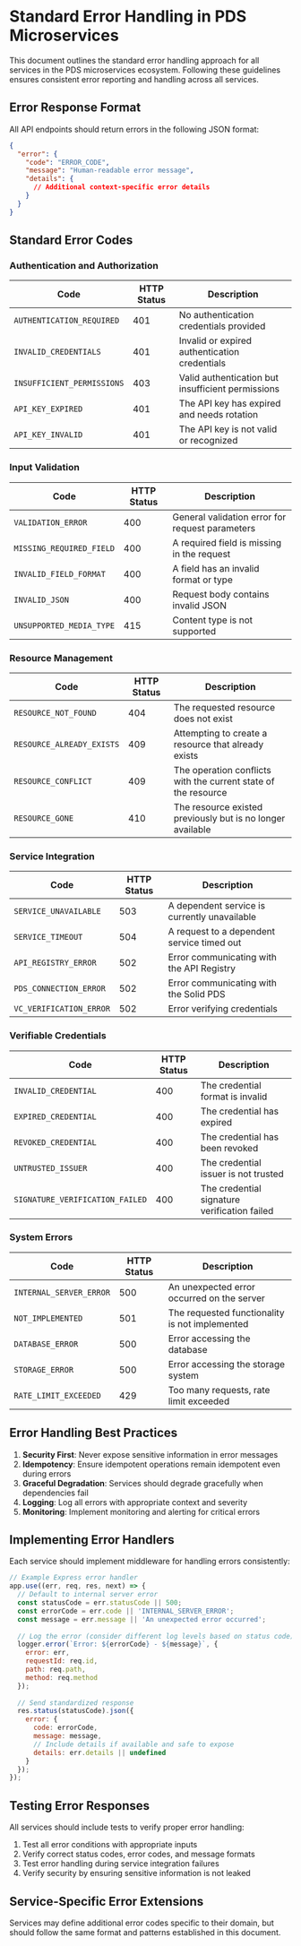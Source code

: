 # Standard Error Handling in PDS Microservices

This document outlines the standard error handling approach for all services in the PDS microservices ecosystem. Following these guidelines ensures consistent error reporting and handling across all services.

## Error Response Format

All API endpoints should return errors in the following JSON format:

```json
{
  "error": {
    "code": "ERROR_CODE",
    "message": "Human-readable error message",
    "details": {
      // Additional context-specific error details
    }
  }
}
```

## Standard Error Codes

### Authentication and Authorization

| Code | HTTP Status | Description |
|------|-------------|-------------|
| `AUTHENTICATION_REQUIRED` | 401 | No authentication credentials provided |
| `INVALID_CREDENTIALS` | 401 | Invalid or expired authentication credentials |
| `INSUFFICIENT_PERMISSIONS` | 403 | Valid authentication but insufficient permissions |
| `API_KEY_EXPIRED` | 401 | The API key has expired and needs rotation |
| `API_KEY_INVALID` | 401 | The API key is not valid or recognized |

### Input Validation

| Code | HTTP Status | Description |
|------|-------------|-------------|
| `VALIDATION_ERROR` | 400 | General validation error for request parameters |
| `MISSING_REQUIRED_FIELD` | 400 | A required field is missing in the request |
| `INVALID_FIELD_FORMAT` | 400 | A field has an invalid format or type |
| `INVALID_JSON` | 400 | Request body contains invalid JSON |
| `UNSUPPORTED_MEDIA_TYPE` | 415 | Content type is not supported |

### Resource Management

| Code | HTTP Status | Description |
|------|-------------|-------------|
| `RESOURCE_NOT_FOUND` | 404 | The requested resource does not exist |
| `RESOURCE_ALREADY_EXISTS` | 409 | Attempting to create a resource that already exists |
| `RESOURCE_CONFLICT` | 409 | The operation conflicts with the current state of the resource |
| `RESOURCE_GONE` | 410 | The resource existed previously but is no longer available |

### Service Integration

| Code | HTTP Status | Description |
|------|-------------|-------------|
| `SERVICE_UNAVAILABLE` | 503 | A dependent service is currently unavailable |
| `SERVICE_TIMEOUT` | 504 | A request to a dependent service timed out |
| `API_REGISTRY_ERROR` | 502 | Error communicating with the API Registry |
| `PDS_CONNECTION_ERROR` | 502 | Error communicating with the Solid PDS |
| `VC_VERIFICATION_ERROR` | 502 | Error verifying credentials |

### Verifiable Credentials

| Code | HTTP Status | Description |
|------|-------------|-------------|
| `INVALID_CREDENTIAL` | 400 | The credential format is invalid |
| `EXPIRED_CREDENTIAL` | 400 | The credential has expired |
| `REVOKED_CREDENTIAL` | 400 | The credential has been revoked |
| `UNTRUSTED_ISSUER` | 400 | The credential issuer is not trusted |
| `SIGNATURE_VERIFICATION_FAILED` | 400 | The credential signature verification failed |

### System Errors

| Code | HTTP Status | Description |
|------|-------------|-------------|
| `INTERNAL_SERVER_ERROR` | 500 | An unexpected error occurred on the server |
| `NOT_IMPLEMENTED` | 501 | The requested functionality is not implemented |
| `DATABASE_ERROR` | 500 | Error accessing the database |
| `STORAGE_ERROR` | 500 | Error accessing the storage system |
| `RATE_LIMIT_EXCEEDED` | 429 | Too many requests, rate limit exceeded |

## Error Handling Best Practices

1. **Security First**: Never expose sensitive information in error messages
2. **Idempotency**: Ensure idempotent operations remain idempotent even during errors
3. **Graceful Degradation**: Services should degrade gracefully when dependencies fail
4. **Logging**: Log all errors with appropriate context and severity
5. **Monitoring**: Implement monitoring and alerting for critical errors

## Implementing Error Handlers

Each service should implement middleware for handling errors consistently:

```javascript
// Example Express error handler
app.use((err, req, res, next) => {
  // Default to internal server error
  const statusCode = err.statusCode || 500;
  const errorCode = err.code || 'INTERNAL_SERVER_ERROR';
  const message = err.message || 'An unexpected error occurred';
  
  // Log the error (consider different log levels based on status code)
  logger.error(`Error: ${errorCode} - ${message}`, {
    error: err,
    requestId: req.id,
    path: req.path,
    method: req.method
  });
  
  // Send standardized response
  res.status(statusCode).json({
    error: {
      code: errorCode,
      message: message,
      // Include details if available and safe to expose
      details: err.details || undefined
    }
  });
});
```

## Testing Error Responses

All services should include tests to verify proper error handling:

1. Test all error conditions with appropriate inputs
2. Verify correct status codes, error codes, and message formats
3. Test error handling during service integration failures
4. Verify security by ensuring sensitive information is not leaked

## Service-Specific Error Extensions

Services may define additional error codes specific to their domain, but should follow the same format and patterns established in this document.
